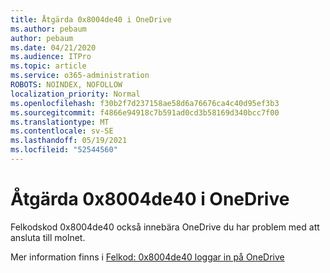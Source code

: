 ```yaml
---
title: Åtgärda 0x8004de40 i OneDrive
ms.author: pebaum
author: pebaum
ms.date: 04/21/2020
ms.audience: ITPro
ms.topic: article
ms.service: o365-administration
ROBOTS: NOINDEX, NOFOLLOW
localization_priority: Normal
ms.openlocfilehash: f30b2f7d237158ae58d6a76676ca4c40d95ef3b3
ms.sourcegitcommit: f4866e94918c7b591ad0cd3b58169d340bcc7f00
ms.translationtype: MT
ms.contentlocale: sv-SE
ms.lasthandoff: 05/19/2021
ms.locfileid: "52544560"
---
```

# <a name="fix-0x8004de40-error-in-onedrive"></a>Åtgärda 0x8004de40 i OneDrive

Felkodskod 0x8004de40 också innebära OneDrive du har problem med att ansluta till molnet. 

Mer information finns i [Felkod: 0x8004de40 loggar in på OneDrive](/sharepoint/troubleshoot/administration/error-0x8004de40-in-onedrive)